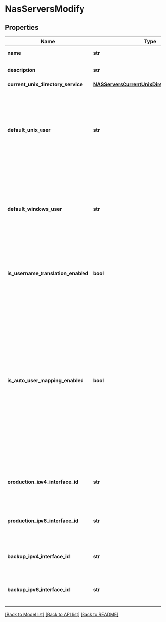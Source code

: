 # NasServersModify

## Properties
Name | Type | Description | Notes
------------ | ------------- | ------------- | -------------
**name** | **str** | Name of the NAS server. | [optional] 
**description** | **str** | Description of the NAS server. | [optional] 
**current_unix_directory_service** | [**NASServersCurrentUnixDirectoryServiceEnum**](NASServersCurrentUnixDirectoryServiceEnum.md) |  | [optional] 
**default_unix_user** | **str** | Default Unix user name used for granting access in case of Windows to Unix user mapping failure. When empty, access in such case is denied. | [optional] 
**default_windows_user** | **str** | Default Windows user name used for granting access in case of Unix to Windows user mapping failure. When empty, access in such case is denied. | [optional] 
**is_username_translation_enabled** | **bool** | Enable the possibility to match a windows account to a Unix account with different names | [optional] [default to False]
**is_auto_user_mapping_enabled** | **bool** | A Windows user must have a corresponding matching Unix user (uid) in order to connect. This attribute enables you to automatically generate this Unix user (uid), if that Windows user does not have any in the configured Unix directory service (UDS). In a pure SMB or non multi-protocol environment, this should be set to true.  | [optional] [default to False]
**production_ipv4_interface_id** | **str** | Unique identifier of the preferred IPv4 production interface. | [optional] 
**production_ipv6_interface_id** | **str** | Unique identifier of the preferred IPv6 production interface. | [optional] 
**backup_ipv4_interface_id** | **str** | Unique identifier of the preferred IPv4 backup interface. | [optional] 
**backup_ipv6_interface_id** | **str** | Unique identifier of the preferred IPv6 backup interface. | [optional] 

[[Back to Model list]](../README.md#documentation-for-models) [[Back to API list]](../README.md#documentation-for-api-endpoints) [[Back to README]](../README.md)


